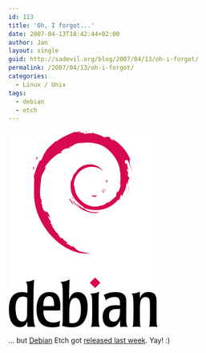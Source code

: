 ```yaml
---
id: 113
title: 'Oh, I forgot...'
date: 2007-04-13T18:42:44+02:00
author: Jan
layout: single
guid: http://sadevil.org/blog/2007/04/13/oh-i-forgot/
permalink: /2007/04/13/oh-i-forgot/
categories:
  - Linux / Unix
tags:
  - debian
  - etch
---
```

![Debian Logo](/assets/images/2007/04/Debian_logo.png)

... but [Debian](http://www.debian.org) Etch got [released last week](http://www.debian.org/News/2007/20070408). Yay! :)